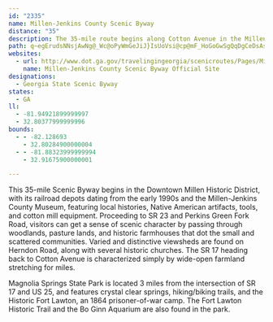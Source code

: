 ```yaml
---
id: "2335"
name: Millen-Jenkins County Scenic Byway
distance: "35"
description: The 35-mile route begins along Cotton Avenue in the Millen historic district, traverses state and county roads in Jenkins County, and ends at SR 17 in Millen.
path: q~egErudsNNsjAwNg@_Wc@oPyWmGeJiJ}IsUoVsi@cp@mF_HoGoGwSgQqDgCeDsAsCs@_~@gMiXkD{z@{I}E{@cFcBiDwAqjAaq@kPsNa[iYgEcDqLoKoB}AgS{LoDgB{CkAo@GcAJmThG}VrG_LzBwCXcCE}@C_Fw@iBKmBDwYlEoAlL_PvoAcCpNcEjRyA~HObD@fCRrC~@xFhQzrAxChSl@dFVfHqAth@c@hL?zT_@tHiB`Rt@nMxAzPBrBCxFUlCcAzFeArEcAfHY`E_A~\OxDClGl@hQbG`v@NbFOpD[fCeJrj@cAbH[xE?rBVjDlYpxA|I~d@|J`g@^pArAlCz@~@lA`ArOrJnRjGtNvDzJxB|CbAbCfB~@lA|DxIdBrCrAnAdMvInBzAgJnPoAxCkFnPo@lDo@`JUzAyAxEqC`FmI`N_CdD_L`O{a@fh@aFvGmFvIsTx_@{Rf\o^zn@wEjHiDtE~d@p^fF~CblAje@`{@~^l_@hQx@r@vBtCx@rBd@dCl@bLhEdeAXxCx@rCx@xA~AbBbCfAxBXlDKzXaCxIs@jB_@tNkAhHw@fTgBbGDpG`AjM|BpGjBtKtFv[`OxAfArCdAdKrC|LfCrA?jBK|ImBnQgCdMq@`C?pAD|Cj@x@R~Ar@bG~CdMnJxExCzCpApJlCt@cXfGenCnKwuHh@sHj@uFnaAweGnEoWdXibBbEeVnFy]vFw\dAmJJmBDaF}DsnABot@
websites:
  - url: http://www.dot.ga.gov/travelingingeorgia/scenicroutes/Pages/MillenJenkins.aspx
    name: Millen-Jenkins County Scenic Byway Official Site
designations:
  - Georgia State Scenic Byway
states:
  - GA
ll:
  - -81.94921899999997
  - 32.80377999999996
bounds:
  - - -82.128693
    - 32.80284900000004
  - - -81.88323999999994
    - 32.91675900000001

---
```


This 35-mile Scenic Byway begins in the Downtown Millen Historic District, with its railroad depots dating from the early 1990s and the Millen-Jenkins County Museum, featuring local histories, Native American artifacts, tools, and cotton mill equipment. Proceeding to SR 23 and Perkins Green Fork Road, visitors can get a sense of scenic character by passing through woodlands, pasture lands, and historic farmhouses that dot the small and scattered communities. Varied and distinctive viewsheds are found on Herndon Road, along with several historic churches. The SR 17 heading back to Cotton Avenue is characterized simply by wide-open farmland stretching for miles.

Magnolia Springs State Park is located 3 miles from the intersection of SR 17 and US 25, and features crystal clear springs, hiking/biking trails, and the Historic Fort Lawton, an 1864 prisoner-of-war camp. The Fort Lawton Historic Trail and the Bo Ginn Aquarium are also found in the park.
